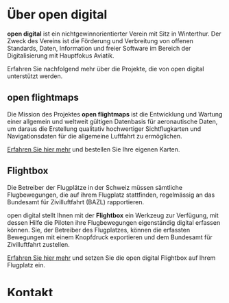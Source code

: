 # Über open digital

**open digital** ist ein nichtgewinnorientierter Verein mit Sitz in Winterthur.
Der Zweck des Vereins ist die Förderung und Verbreitung von offenen Standards,
Daten, Information und freier Software im Bereich der Digitalisierung mit
Hauptfokus Aviatik.

Erfahren Sie nachfolgend mehr über die Projekte, die von open digital
unterstützt werden.

## open flightmaps

Die Mission des Projektes **open flightmaps** ist die Entwicklung und Wartung
einer allgemein und weltweit gültigen Datenbasis für aeronautische Daten, um
daraus die Erstellung qualitativ hochwertiger Sichtflugkarten und
Navigationsdaten für die allgemeine Luftfahrt zu ermöglichen.

[Erfahren Sie hier mehr](/ofm-order/) und bestellen Sie Ihre eigenen Karten.

## Flightbox

Die Betreiber der Flugplätze in der Schweiz müssen sämtliche Flugbewegungen,
die auf ihrem Flugplatz stattfinden, regelmässig an das Bundesamt für
Zivilluftfahrt (BAZL) rapportieren.

open digital stellt Ihnen mit der **Flightbox** ein Werkzeug zur Verfügung,
mit dessen Hilfe die Piloten ihre Flugbewegungen eigenständig digital erfassen
können. Sie, der Betreiber des Flugplatzes, können die erfassten Bewegungen
mit einem Knopfdruck exportieren und dem Bundesamt für Zivilluftfahrt zustellen.

[Erfahren Sie hier mehr](/flightbox/) und setzen Sie die open digital Flightbox
auf Ihrem Flugplatz ein.

# Kontakt

open digital association  
c/o Philipp Hug  
8400 Winterthur  
Switzerland

E-Mail: <info@opendigital.ch>  
GitHub: https://github.com/odch
